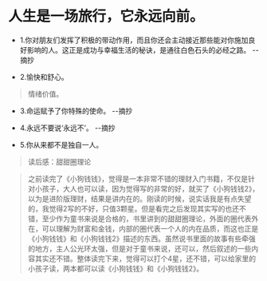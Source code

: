 # 人生是一场旅行，它永远向前。

- 1.你对朋友们发挥了积极的带动作用，而且你还会主动接近那些能对你施加良好影响的人。这正是成功与幸福生活的秘诀，是通往白色石头的必经之路。 --摘抄

- 2.愉快和舒心。

>情绪价值。

- 3.命运赋予了你特殊的使命。 --摘抄

- 4.永远不要说‘永远不’。 --摘抄

- 5.你从来都不是独自一人。

>读后感：甜甜圈理论

>之前读完了《小狗钱钱》，觉得是一本非常不错的理财入门书籍，不仅是针对小孩子，大人也可以读，因为觉得写的非常的好，就买了《小狗钱钱2》，以为是进阶版理财，结果是讲内在的。刚读的时候，说实话我是有点失望的，我觉得2写的不好，只值3颗星。但是看完之后发现其实写的也还不错，至少作为童书来说是合格的，书里讲到的甜甜圈理论，外面的圈代表外在，可以理解为财富和金钱，内部的圈代表一个人的内在品质，而这也正是《小狗钱钱》和《小狗钱钱2》描述的东西。虽然说书里面的故事有些牵强的地方，主人公光环太强，但是对于童书来说，还可以，然后叙述的一些内容其实还不错。整体读完下来，觉得可以打个4星，还不错，可以给家里的小孩子读，两本都可以读《小狗钱钱》和《小狗钱钱2》。

